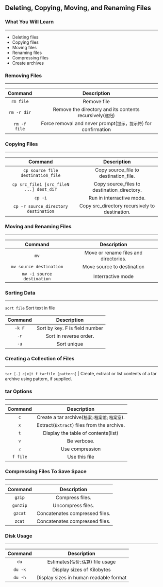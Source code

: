 ## Deleting, Copying, Moving, and Renaming Files

### What You Will Learn

*****

* Deleting files
* Copying files
* Moving files
* Renaming files
* Compressing files
* Create archives

### Removing Files

*****

Command | Description
:--: | :--:
`rm file` | Remove file
`rm -r dir` | Remove the directory and its contents recursively(`递归`)
`rm -f file` | Force removal and never prompt(`提示，提示符`) for confirmation

### Copying Files

*****

Command | Description
:--: | :--:
`cp source_file destination_file` | Copy source_file to destination_file.
`cp src_file1 [src_fileN ...] dest_dir` | Copy source_files to destination_directory.
`cp -i` | Run in interractive mode.
`cp -r source_directory destination` | Copy src_directory recursively to destination.

### Moving and Renaming Files

*****

Command | Description
:--: | :--:
`mv` | Move or rename files and directories.
`mv source destination` | Move source to destination
`mv -i source destination` | Interractive mode

### Sorting Data

*****

`sort file` Sort text in file

Command | Description
:--: | :--:
`-k F` | Sort by key. F is field number
`-r` | Sort in reverse order.
`-u` | Sort unique

### Creating a Collection of Files

*****

`tar [-] c|x|t f tarfile [pattern]` | Create, extract or list contents of a tar archive using pattern, if supplied.

### tar Options

*****

Command | Description
:--: | :--:
`c` | Create a tar archive(`档案;档案馆;档案室`).
`x` | Extract(`Extract`) files from the archive.
`t` | Display the table of contents(list)
`v` | Be verbose.
`z` | Use compression
`f file` | Use this file

### Compressing Files To Save Space

*****

Command | Description
:--: | :--:
`gzip` | Compress files.
`gunzip` | Uncompress files.
`gzcat` | Concatenates compressed files.
`zcat` | Concatenates compressed files.

### Disk Usage

*****

Command | Description
:--: | :--:
`du` | Estimates(`估价;估算`) file usage
`du -k` | Display sizes of Kilobytes
`du -h` | Display sizes in human readable format